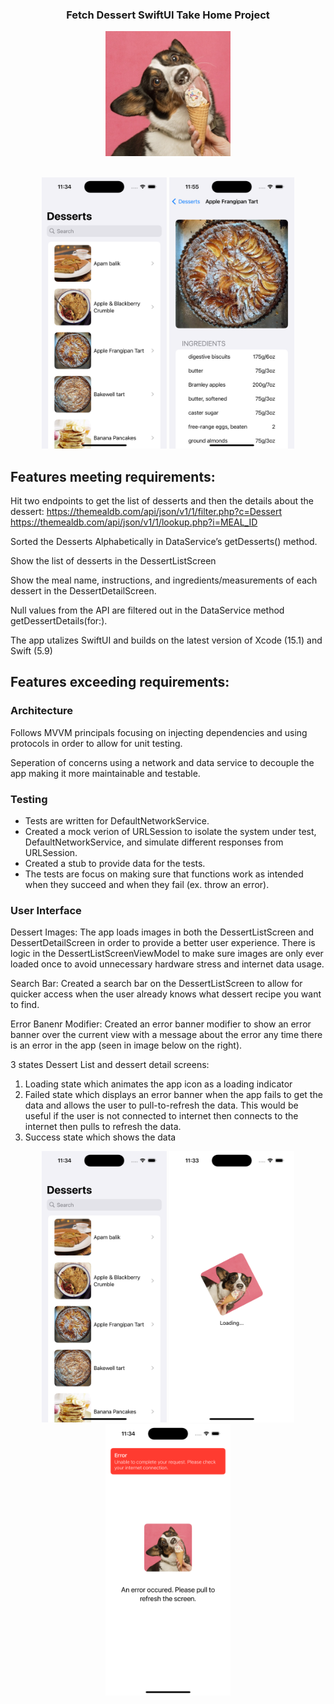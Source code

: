 <div align="center">
  <h3 align="center">Fetch Dessert SwiftUI Take Home Project</h3>
  <a href="https://github.com/jdpaul123/Desserts/tree/main">
    <img src="https://github.com/jdpaul123/Desserts/blob/main/Desserts/Assets/Assets.xcassets/IceCreamDog.imageset/DogEatingIceCream1%202.jpeg" alt="Logo" width="200">
  </a>
</div>

<br>
<div align="center">
  <p float="left">
    <img src="https://github.com/jdpaul123/Desserts/blob/main/DessertsImages/SuccessDessertListView.png" alt="Dessert List View" width="200"/>
    <img src="https://github.com/jdpaul123/Desserts/blob/main/DessertsImages/DessertDetailView.png" alt="Dessert Detail View for Apple Frangipan Tart" width="200"/>
  </p>
</div>

## Features meeting requirements:

Hit two endpoints to get the list of desserts and then the details about the dessert:
https://themealdb.com/api/json/v1/1/filter.php?c=Dessert
https://themealdb.com/api/json/v1/1/lookup.php?i=MEAL_ID

Sorted the Desserts Alphabetically in DataService’s getDesserts() method.

Show the list of desserts in the DessertListScreen

Show the meal name, instructions, and ingredients/measurements of each dessert in the DessertDetailScreen.

Null values from the API are filtered out in the DataService method getDessertDetails(for:).

The app utalizes SwiftUI and builds on the latest version of Xcode (15.1) and Swift (5.9)

## Features exceeding requirements:

### Architecture
Follows MVVM principals focusing on injecting dependencies and using protocols in order to allow for unit testing.

Seperation of concerns using a network and data service to decouple the app making it more maintainable and testable.

### Testing
- Tests are written for DefaultNetworkService.
- Created a mock verion of URLSession to isolate the system under test, DefaultNetworkService, and simulate different responses from URLSession.
- Created a stub to provide data for the tests.
- The tests are focus on making sure that functions work as intended when they succeed and when they fail (ex. throw an error).

### User Interface
Dessert Images: The app loads images in both the DessertListScreen and DessertDetailScreen in order to provide a better user experience. There is logic in the DessertListScreenViewModel to make sure images are only ever loaded once to avoid unnecessary hardware stress and internet data usage.

Search Bar: Created a search bar on the DessertListScreen to allow for quicker access when the user already knows what dessert recipe you want to find.

Error Banenr Modifier: Created an error banner modifier to show an error banner over the current view with a message about the error any time there is an error in the app (seen in image below on the right).

3 states Dessert List and dessert detail screens:
1. Loading state which animates the app icon as a loading indicator
2. Failed state which displays an error banner when the app fails to get the data and allows the user to pull-to-refresh the data. This would be useful if the user is not connected to internet then connects to the internet then pulls to refresh the data.
3. Success state which shows the data

<div align="center">
  <p float="left">
    <img src="https://github.com/jdpaul123/Desserts/blob/main/DessertsImages/SuccessDessertListView.png" alt="Success State for the Dessert List Screen" width="200"/>
    <img src="https://github.com/jdpaul123/Desserts/blob/main/DessertsImages/LoadingView.png" alt="Loading State with spinning dog icon" width="200"/>
    <img src="https://github.com/jdpaul123/Desserts/blob/main/DessertsImages/FailedViewWithBanner.png" alt="Failed State with Error Banner" width="200"/>
  </p>
</div>
